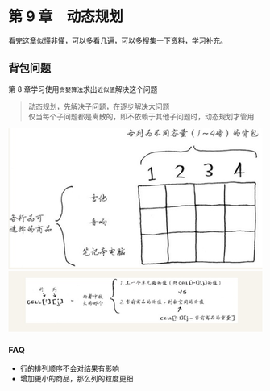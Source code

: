 # 第 9 章　动态规划 

看完这章似懂非懂，可以多看几遍，可以多搜集一下资料，学习补充。  

## 背包问题

第 8 章学习使用`贪婪算法`求出`近似值`解决这个问题   

> 动态规划，先解决子问题，在逐步解决大问题  
> 仅当每个子问题都是离散的，即不依赖于其他子问题时，动态规划才管用  

![背包问题](./beibao.jpg)    
![背包问题](./cell.jpg)    

### FAQ 

- 行的排列顺序不会对结果有影响
- 增加更小的商品，那么列的粒度更细

